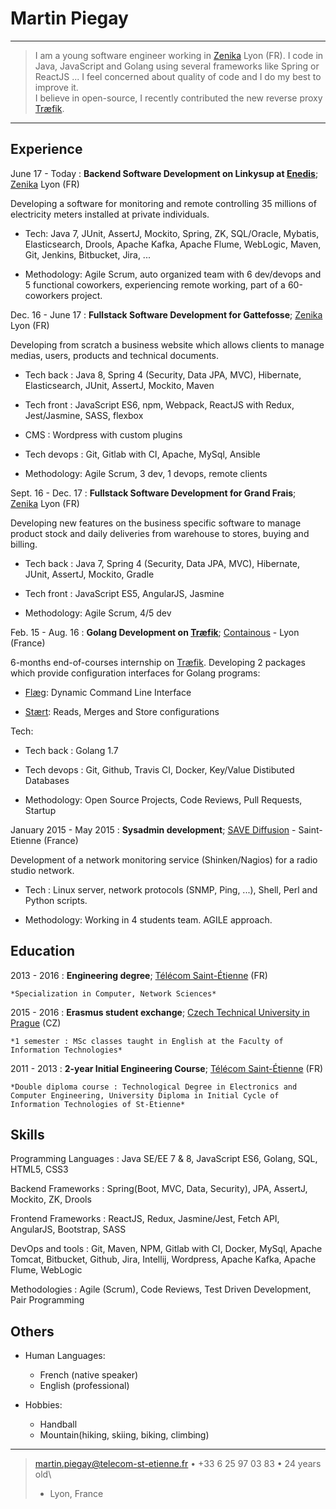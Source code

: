 Martin Piegay
============

----

>  I am a young software engineer working in [Zenika](https://www.zenika.com/) Lyon (FR).
>  I code in Java, JavaScript and Golang using several frameworks like Spring or ReactJS ...
>  I feel concerned about quality of code and I do my best to improve it.\
>  I believe in open-source, I recently contributed the new reverse proxy [Træfik](https://traefik.io/).

----

Experience
----------
June 17 - Today
:   **Backend Software Development on Linkysup at [Enedis](http://www.enedis.fr/compteur-communicant)**; [Zenika](https://www.zenika.com/) Lyon (FR)

Developing a software for monitoring and remote controlling 35 millions of electricity meters installed at private individuals.

* Tech: Java 7, JUnit, AssertJ, Mockito, Spring, ZK, SQL/Oracle, Mybatis, Elasticsearch, Drools, Apache Kafka, Apache Flume, WebLogic, Maven, Git, Jenkins, Bitbucket, Jira, ...

* Methodology: Agile Scrum, auto organized team with 6 dev/devops and 5 functional coworkers, experiencing remote working, part of a 60-coworkers project.

Dec. 16 - June 17
:   **Fullstack Software Development for Gattefosse**; [Zenika](https://www.zenika.com/) Lyon (FR)

Developing from scratch a business website which allows clients to manage medias, users, products and technical documents.

* Tech back : Java 8, Spring 4 (Security, Data JPA, MVC), Hibernate, Elasticsearch, JUnit, AssertJ, Mockito, Maven

* Tech front : JavaScript ES6, npm, Webpack, ReactJS with Redux, Jest/Jasmine, SASS, flexbox

* CMS : Wordpress with custom plugins

* Tech devops : Git, Gitlab with CI, Apache, MySql, Ansible

* Methodology: Agile Scrum, 3 dev, 1 devops, remote clients

Sept. 16 - Dec. 17
:   **Fullstack Software Development for Grand Frais**; [Zenika](https://www.zenika.com/) Lyon (FR)

Developing new features on the business specific software to manage product stock and daily deliveries from warehouse to stores, buying and billing.

* Tech back : Java 7, Spring 4 (Security, Data JPA, MVC), Hibernate, JUnit, AssertJ, Mockito, Gradle

* Tech front : JavaScript ES5, AngularJS, Jasmine

* Methodology: Agile Scrum, 4/5 dev

Feb. 15 - Aug. 16
:   **Golang Development on [Træfik](https://traefik.io/)**; [Containous](https://containo.us/) - Lyon (France)

6-months end-of-courses internship on [Træfik](https://traefik.io/). Developing 2 packages which provide configuration interfaces for Golang programs:

* [Flæg](https://github.com/containous/flaeg): Dynamic Command Line Interface

* [Stært](https://github.com/containous/staert): Reads, Merges and Store configurations

Tech:

* Tech back : Golang 1.7

* Tech devops : Git, Github, Travis CI, Docker, Key/Value Distibuted Databases

* Methodology: Open Source Projects, Code Reviews, Pull Requests, Startup

January 2015 - May 2015
:   **Sysadmin development**; [SAVE Diffusion](www.savediffusion.fr/) - Saint-Etienne (France)

Development of a network monitoring service (Shinken/Nagios) for a radio studio network.

* Tech : Linux server, network protocols (SNMP, Ping, ...), Shell, Perl and Python scripts.

* Methodology: Working in 4 students team. AGILE approach.

Education
---------

2013 - 2016
:   **Engineering degree**; [Télécom Saint-Étienne](https://www.telecom-st-etienne.fr/) (FR)

    *Specialization in Computer, Network Sciences*

2015 - 2016
:   **Erasmus student exchange**; [Czech Technical University in
    Prague](https://www.cvut.cz/en) (CZ)

    *1 semester : MSc classes taught in English at the Faculty of Information Technologies*

2011 - 2013
:   **2-year Initial Engineering Course**; [Télécom Saint-Étienne](https://www.telecom-st-etienne.fr/) (FR)

    *Double diploma course : Technological Degree in Electronics and Computer Engineering, University Diploma in Initial Cycle of Information Technologies of St-Etienne*

Skills
--------------------

Programming Languages
:   Java SE/EE 7 & 8, JavaScript ES6, Golang, SQL, HTML5, CSS3

Backend Frameworks
:   Spring(Boot, MVC, Data, Security), JPA, AssertJ, Mockito, ZK, Drools

Frontend Frameworks
:   ReactJS, Redux, Jasmine/Jest, Fetch API, AngularJS, Bootstrap, SASS

DevOps and tools
:   Git, Maven, NPM, Gitlab with CI, Docker, MySql, Apache Tomcat, Bitbucket, Github, Jira, Intellij, Wordpress, Apache Kafka, Apache Flume, WebLogic

Methodologies
:   Agile (Scrum), Code Reviews, Test Driven Development, Pair Programming

Others
----------------------------------------

* Human Languages:

     * French (native speaker)
     * English (professional)

* Hobbies:
     * Handball
     * Mountain(hiking, skiing, biking, climbing)

----

> <martin.piegay@telecom-st-etienne.fr> • +33 6 25 97 03 83 • 24 years old\
> - Lyon, France
